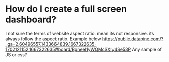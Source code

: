 
# How do I create a full screen dashboard?

I not sure the terms of website aspect ratio. mean its not responsive. its always follow the aspect ratio.
Example below
https://public.datapine.com/?_ga=2.60496557.1433664839.1667322635-1702121152.1667322635#board/BgneeI1yWQMcSXIy4Se53P
Any sample of JS or css?

        